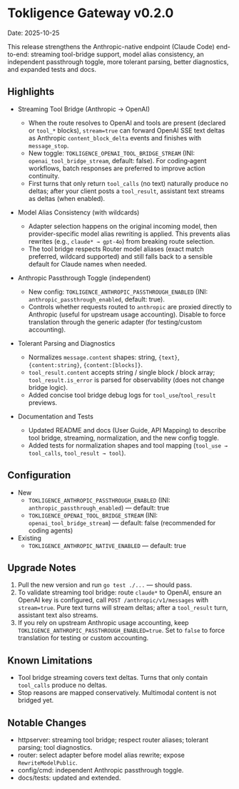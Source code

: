 # Tokligence Gateway v0.2.0

Date: 2025-10-25

This release strengthens the Anthropic-native endpoint (Claude Code) end-to-end:
streaming tool-bridge support, model alias consistency, an independent passthrough toggle, more tolerant parsing, better diagnostics, and expanded tests and docs.

## Highlights

- Streaming Tool Bridge (Anthropic → OpenAI)
  - When the route resolves to OpenAI and tools are present (declared or `tool_*` blocks), `stream=true` can forward OpenAI SSE text deltas as Anthropic `content_block_delta` events and finishes with `message_stop`.
  - New toggle: `TOKLIGENCE_OPENAI_TOOL_BRIDGE_STREAM` (INI: `openai_tool_bridge_stream`, default: false). For coding‑agent workflows, batch responses are preferred to improve action continuity.
  - First turns that only return `tool_calls` (no text) naturally produce no deltas; after your client posts a `tool_result`, assistant text streams as deltas (when enabled).

- Model Alias Consistency (with wildcards)
  - Adapter selection happens on the original incoming model, then provider-specific model alias rewriting is applied. This prevents alias rewrites (e.g., `claude* → gpt-4o`) from breaking route selection.
  - The tool bridge respects Router model aliases (exact match preferred, wildcard supported) and still falls back to a sensible default for Claude names when needed.

- Anthropic Passthrough Toggle (independent)
  - New config: `TOKLIGENCE_ANTHROPIC_PASSTHROUGH_ENABLED` (INI: `anthropic_passthrough_enabled`, default: true).
  - Controls whether requests routed to `anthropic` are proxied directly to Anthropic (useful for upstream usage accounting). Disable to force translation through the generic adapter (for testing/custom accounting).

- Tolerant Parsing and Diagnostics
  - Normalizes `message.content` shapes: string, `{text}`, `{content:string}`, `{content:[blocks]}`.
  - `tool_result.content` accepts string / single block / block array; `tool_result.is_error` is parsed for observability (does not change bridge logic).
  - Added concise tool bridge debug logs for `tool_use`/`tool_result` previews.

- Documentation and Tests
  - Updated README and docs (User Guide, API Mapping) to describe tool bridge, streaming, normalization, and the new config toggle.
  - Added tests for normalization shapes and tool mapping (`tool_use → tool_calls`, `tool_result → tool`).

## Configuration

- New
  - `TOKLIGENCE_ANTHROPIC_PASSTHROUGH_ENABLED` (INI: `anthropic_passthrough_enabled`) — default: true
  - `TOKLIGENCE_OPENAI_TOOL_BRIDGE_STREAM` (INI: `openai_tool_bridge_stream`) — default: false (recommended for coding agents)
- Existing
  - `TOKLIGENCE_ANTHROPIC_NATIVE_ENABLED` — default: true

## Upgrade Notes

1. Pull the new version and run `go test ./...` — should pass.
2. To validate streaming tool bridge: route `claude*` to OpenAI, ensure an OpenAI key is configured, call `POST /anthropic/v1/messages` with `stream=true`. Pure text turns will stream deltas; after a `tool_result` turn, assistant text also streams.
3. If you rely on upstream Anthropic usage accounting, keep `TOKLIGENCE_ANTHROPIC_PASSTHROUGH_ENABLED=true`. Set to `false` to force translation for testing or custom accounting.

## Known Limitations

- Tool bridge streaming covers text deltas. Turns that only contain `tool_calls` produce no deltas.
- Stop reasons are mapped conservatively. Multimodal content is not bridged yet.

## Notable Changes

- httpserver: streaming tool bridge; respect router aliases; tolerant parsing; tool diagnostics.
- router: select adapter before model alias rewrite; expose `RewriteModelPublic`.
- config/cmd: independent Anthropic passthrough toggle.
- docs/tests: updated and extended.
